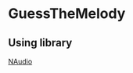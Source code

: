 GuessTheMelody
=====================
Using library
-----------------------------------
[NAudio](https://naudio.codeplex.com/)
